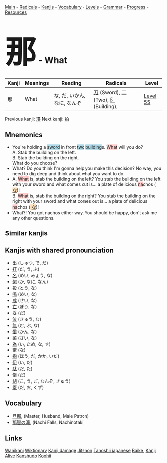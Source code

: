 <style> bigfont {font-size: 100px}</style>
[Main](../README.md) -
[Radicals](../radicals.md) -
[Kanjis](../kanjis.md) -
[Vocabulary](../vocabulary.md) -
[Levels](../levels.md) -
[Grammar](../grammar.md) - 
[Progress](../progress.md) -
[Resources](../resources.md)
# <bigfont> 那</bigfont> - What 

| Kanji | Meanings | Reading | Radicals | Level |
| --- | --- | --- | --- | --- |
| 那 | What | な, だ, いかん, なに, なんぞ | [刀](../radicals/刀.md) (Sword), [二](../radicals/二.md) (Two), [阝](../radicals/阝.md) (Building),  | [Level 55](../levels/wk_level55.md) |

Previous kanji: [瑛](瑛.md) Next kanji: [拍](拍.md) 

## Mnemonics
 * You're holding a <span style="background-color:#ADD8E6"> sword</span> in front <span style="background-color:#ADD8E6"> two</span> <span style="background-color:#ADD8E6"> building</span>s. <span style="background-color:#ffcccb"> What</span> will you do?<br />A. Stab the building on the left.<br />B. Stab the building on the right.<br />What do you choose?
* What? Do you think I'm gonna help you make this decision? No way, you need to dig deep and think about what you want to do.
* A. <span style="background-color:#ffcccb"> What</span> is, stab the building on the left? You stab the building on the left with your sword and what comes out is... a plate of delicious <span style="background-color:#ffcccb"> na</span>chos (<span style="background-color:#fed8b1"> [な](https://jisho.org/search/な)</span>)!<br />B. <span style="background-color:#ffcccb"> What</span> is, stab the building on the right? You stab the building on the right with your sword and what comes out is... a plate of delicious <span style="background-color:#ffcccb"> na</span>chos (<span style="background-color:#fed8b1"> [な](https://jisho.org/search/な)</span>)!
* What?! You got nachos either way. You should be happy, don't ask me any other questions.


## Similar kanjis
 


## Kanjis with shared pronounciation
 * [出](出.md) (しゅつ, で, だ)
* [打](打.md) (だ, う, ぶ)
* [名](名.md) (めい, みょう, な)
* [何](何.md) (か, なに, なん)
* [投](投.md) (とう, な)
* [鳴](鳴.md) (めい, な)
* [成](成.md) (せい, な)
* [亡](亡.md) (ぼう, な)
* [妥](妥.md) (だ)
* [泣](泣.md) (きゅう, な)
* [無](無.md) (む, ぶ, な)
* [慣](慣.md) (かん, な)
* [菜](菜.md) (さい, な)
* [為](為.md) (い, ため, な, す)
* [奈](奈.md) (な)
* [抱](抱.md) (ほう, だ, かか, いだ)
* [伊](伊.md) (い, だ)
* [駄](駄.md) (だ, た)
* [惰](惰.md) (だ)
* [胡](胡.md) (こ, う, ご, なんぞ, きゅう)
* [堕](堕.md) (だ, お, くず)



## Vocabulary
 * [旦那](../vocabulary/那.md), (Master, Husband, Male Patron)
* [那智の滝](../vocabulary/那.md), (Nachi Falls, Nachinotaki)




## Links 


[Wanikani](https://www.wanikani.com/kanji/那)
[Wiktionary](https://en.wiktionary.org/wiki/那)
[Kanji damage](http://www.kanjidamage.com/kanji/search?utf8=✓&q=那)
[Jitenon](https://jitenon.com/kanji/那)
[Tanoshii japanese](https://www.tanoshiijapanese.com/dictionary/kanji.cfm?k=那)
[Baike](https://baike.baidu.com/item/那),
[Kanji Alive](https://app.kanjialive.com/那)
[Kanshudo](https://www.kanshudo.com/searchmn?q=那)
[Koohii](https://kanji.koohii.com/study/kanji/那)
